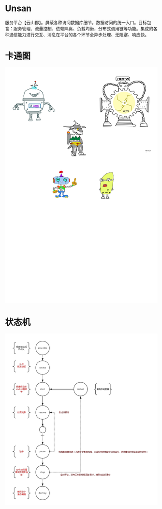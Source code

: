 # Unsan
服务平台【云山郡】。屏蔽各种访问数据库细节，数据访问的统一入口。目标包含：服务管理、流量控制、依赖隔离、负载均衡，分布式调用链等功能。集成的各种通信能力进行交互、消息在平台的各个环节全异步处理、无阻塞、响应快。
# 卡通图
![云山郡卡通图](https://github.com/OMGgogong/Unsan/raw/master/SunsanRObot.png)
# 状态机
![云山郡卡通图](https://github.com/OMGgogong/Unsan/raw/master/unsan.png)
